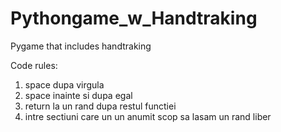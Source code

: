 # Pythongame_w_Handtraking

Pygame that includes handtraking


Code rules:

1. space dupa virgula 
2. space inainte si dupa egal            
3. return la un rand dupa restul functiei                                                      
4. intre sectiuni care un un anumit scop sa lasam un rand liber




